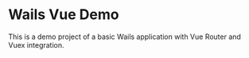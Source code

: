 # Wails Vue Demo

This is a demo project of a basic Wails application with Vue Router and Vuex integration.
